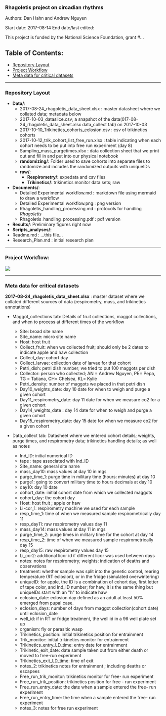 ### Rhagoletis project on circadian rhythms     

Authors: Dan Hahn and Andrew Nguyen

Start date: 2017-08-14
End date/last edited:    

This project is funded by the National Science Foundation, grant #...   

## Table of Contents:   

* [Repository Layout](#id-section1)
* [Project Workflow](#id-section2)
* [Meta data for critical datasets](#id-section3)

------

<div id='id-section1'/>   

### Repository Layout

* **Data/**:
	* 2017-08-24_rhagoletis_data_sheet.xlsx : master datasheet where we collated data; metadata below
	* 2017-10-03_dataslice.csv; a snapshot of the data(017-08-24_rhagoletis_data_sheet.xlsx data_collect tab) on 2017-10-03 
	* 2017-10-10_Trikinetics_cohorts_eclosion.csv : csv of trikinetics cohorts 
	* 2017-10-12_trik_cohort_list_free_run.xlsx : table indicating when each cohort needs to be put into free run experiment (day 8) 
	* Sampling_mass_purgetimes.xlsx : data collection sheet that we print out and fill in and put into our physical notebook   
	* **randomizing/**: Folder used to save cohorts into separate files to randomize and includes the randomized outputs with uniqueIDs
	* **raw/**: 
		* **Respirometry/**: expedata and csv files 	
		* **Trikinetics/**:  trikinetics monitor data sets; raw  
* **Documents/**:
	* Detailed Experimental workflow.md : markdown file using mermaid to draw a workflow
	* Detailed Experimental workflow.png : png version
	* Rhagoletis_handling_processing.md : protocols for handling *Rhagoletis*
	* Rhagoletis_handling_processing.pdf : pdf version
* **Results/**: Preliminary figures right now 
* **Scripts_analyses/**:
* Readme.md : ...this file...
* Research_Plan.md : initial research plan 

------

<div id='id-section2'/>   

### Project Workflow: 

![](https://user-images.githubusercontent.com/4654474/31616112-cd198846-b259-11e7-876b-98a62e379c45.png)


------

<div id='id-section3'/>     

### Meta data for critical datasets   

**2017-08-24_rhagoletis_data_sheet.xlsx** : master dataset where we collated different sources of data (respirometry, mass, and trikinetics annotations)  

* Maggot_collections tab: Details of fruit collections, maggot collections, and when to process at different times of the workflow  
	* Site: broad site name 
	* Site_name: micro site name
	* Host: host fruit
	* Collect_fruit: when we collected fruit; should only be 2 dates to indicate apple and haw collection
	* Collect_day: cohort day 
	* Collect_larvae: collection date of larvae for that cohort
	* Petri_dish: petri dish number; we tried to put 100 maggots per dish
	* Collector: person who collected; AN = Andrew Nguyen, PE= Pepa, TG = Tatiana, CH= Chelsea, KL= Kylie
	* Petri_density: number of maggots we placed in that petri dish
	* Day10_weights_date: day 10 date for when to weigh and purge a given cohort
	* Day11_respirometry_date: day 11 date for when we measure co2 for a given cohort
	* Day14_weights_date : day 14 date for when to weigh and purge a given cohort
	* Day15_respirometry_date: day 15 date for when we measure co2 for a given cohort   
	
* Data_collect tab: Datasheet where we entered cohort details; weights, purge times, and respirometry data; trikinetics handling details; as well as notes   
	* Ind_ID: initial numerical ID
	* tape : tape associated with Ind_ID
	* Site_name: general site name
	* mass_day10: mass values at day 10 in mgs
	* purge_time_1: purge time in military time (hours: minutes) at day 10
	* purge1: going to convert military time to hours decimals at day 10
	* day10: day 10 date
	* cohort_date: initial cohort date from which we collected maggots
	* cohort_day: the cohort day 
	* Host: host fruit ; apple or haw
	* Li-cor_1: respirometry machine we used for each sample 
	* resp_time_1: time of when we measured sample respirometrically day 11
	* resp_day11: raw respirometry values day 11
	* mass_day14: mass values at day 11 in mgs 
	* purge_time_2: purge times in military time for the cohort at day 14
	* resp_time_2: time of when we measured sample respirometrically day 15  
	* resp_day15:  raw respirometry values day 15
	* Li_cor2: additional licor id if different licor was used between days
	* notes: notes for respirometry; weights; indication of deaths and observations
	* treatment: whether sample was split into the genetic control, rearing temperature (RT eclosion), or in the fridge (simulated overwintering)  
	* uniqueID: for apple, the ID is a combination of cohort day, first letter of tape color, and Ind_ID number; for haw, it is the same thing but uniqueIDs start with an "h" to indicate haw
	* eclosion_date: eclosion day defined as an adult at least 50% emerged from pupal case. 
	* eclosion_days: number of days from maggot collection(cohort date) until eclosion_date
	* well_id: if in RT or fridge treatment, the well id in a 96 well plate set up 
	* organism: fly or parasitic wasp 
	* Trikinetics_position: initial trikinetics position for entrainment
	* Trik_monitor: initial trikinetics monitor for entrainment
	* Trikinetics_entry_LD_time: entry date for entrainment
	* Trikinetic_exit_date: date sample taken out from either death or moved to free-run experiment
	* Trikinetics_exit_LD_time: time of exit
	* notes_2: trikinetics notes for entrainment ; including deaths or escapees
	* Free_run_trik_monitor: trikinetics monitor for free- run experiment
	* Free_run_trik_position: trikinetics position for free - run experiment
	* Free_run_entry_date: the date when a sample entered the free- run experiment
	* Free_run_entry_time: the time when a sample entered the free- run experiment
	* notes_3: notes for free run experiment
	
	
